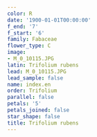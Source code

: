 ```yaml
---
color: R
date: '1900-01-01T00:00:00'
f_end: '7'
f_start: '6'
family: Fabaceae
flower_type: C
image:
- M_0_10115.JPG
latin: Trifolium rubens
lead: M_0_10115.JPG
lead_sample: false
name: index.en
order: Trifolium
parallel: false
petals: '5'
petals_joined: false
star_shape: false
title: Trifolium rubens
---
```

